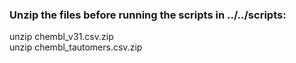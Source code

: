 ### Unzip the files before running the scripts in ../../scripts:
unzip chembl_v31.csv.zip\
unzip chembl_tautomers.csv.zip
